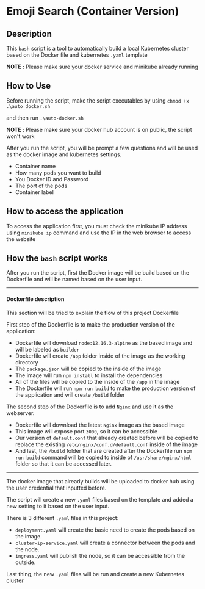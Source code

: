 # Emoji Search (Container Version)


## Description

This `bash` script is a tool to automatically build a local Kubernetes cluster based on the Docker file and kubernetes `.yaml` template

**NOTE :** Please make sure your docker service and minikube already running

## How to Use


Before running the script, make the script executables by using `chmod +x .\auto_docker.sh`

and then run `.\auto-docker.sh`

**NOTE :** Please make sure your docker hub account is on public, the script won't work 

After you run the script, you will be prompt a few questions and will be used as the docker image and kubernetes settings.

- Container name
- How many pods you want to build
- You Docker ID and Password
- The port of the pods
- Container label

## How to access the application

To access the application first, you must check the minikube IP address using `minikube ip`
command and use the IP in the web browser to access the website


## How the `bash` script works

After you run the script, first the Docker image will be build based on the Dockerfile and will be named based on the user input.

---
#### Dockerfile description
This section will be tried to explain the flow of this project Dockerfile

First step of the Dockerfile is to make the production version of the application:
- Dockerfile will download `node:12.16.3-alpine` as the based image and will be labeled as `builder`
- Dockerfile will create `/app` folder inside of the image as the working directory
- The `package.json` will be copied to the inside of the image
- The image will run `npm install` to install the dependencies
- All of the files will be copied to the inside of the `/app` in the image
- The Dockerfile will run `npm run build` to make the production version of the application and will create `/build` folder

The second step of the Dockerfile is to add `Nginx` and use it as the webserver.

- Dockerfile will download the latest `Nginx` image as the based image
- This image will expose port `3000`, so it can be accessible
- Our version of `default.conf` that already created before will be copied to replace the existing `/etc/nginx/conf.d/default.conf` inside of the image
- And last, the `/build` folder that are created after the Dockerfile run `npm run build` command will be copied to inside of `/usr/share/nginx/html` folder so that it can be accessed later.




---
The docker image that already builds will be uploaded to docker hub using the user credential that inputted before.

The script will create a new `.yaml` files based on the template and added a new setting to it based on the user input.

There is 3 different `.yaml` files in this project:
- `deployment.yaml` will create the basic need to create the pods based on the image.
- `cluster-ip-service.yaml` will create a connector between the pods and the node.
- `ingress.yaml` will publish the node, so it can be accessible from the outside.



Last thing, the new `.yaml` files will be run and create a new Kubernetes cluster






